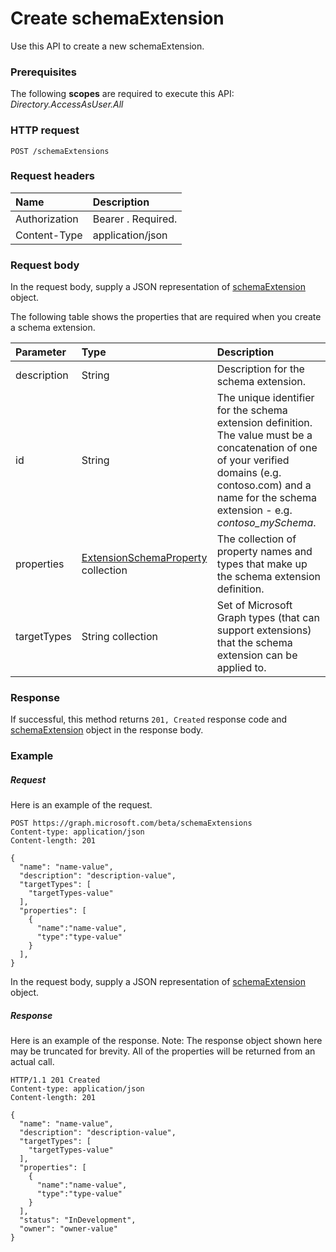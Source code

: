 # Create schemaExtension

Use this API to create a new schemaExtension.

### Prerequisites
The following **scopes** are required to execute this API: *Directory.AccessAsUser.All*

### HTTP request
<!-- { "blockType": "ignored" } -->
```http
POST /schemaExtensions
```

### Request headers
| Name       | Description|
|:---------------|:----------|
| Authorization  | Bearer <token>. Required. |
| Content-Type  | application/json  |

### Request body
In the request body, supply a JSON representation of [schemaExtension](../resources/schemaextension.md) object.

The following table shows the properties that are required when you create a schema extension.

| Parameter | Type | Description|
|:---------------|:--------|:----------|
|description|String|Description for the schema extension.|
|id|String|The unique identifier for the schema extension definition. The value must be a concatenation of one of your verified domains (e.g. contoso.com) and a name for the schema extension - e.g. *contoso_mySchema*. |
|properties|[ExtensionSchemaProperty](../resources/extensionschemaproperty.md) collection|The collection of property names and types that make up the schema extension definition.|
|targetTypes|String collection|Set of Microsoft Graph types (that can support extensions) that the schema extension can be applied to.|

### Response
If successful, this method returns `201, Created` response code and [schemaExtension](../resources/schemaextension.md) object in the response body.

### Example
##### Request
Here is an example of the request.
<!-- {
  "blockType": "request",
  "name": "create_schemaextension_from_schemaextensions"
}-->
```http
POST https://graph.microsoft.com/beta/schemaExtensions
Content-type: application/json
Content-length: 201

{
  "name": "name-value",
  "description": "description-value",
  "targetTypes": [
    "targetTypes-value"
  ],
  "properties": [
    {
      "name":"name-value",
      "type":"type-value"
    }
  ],
}
```
In the request body, supply a JSON representation of [schemaExtension](../resources/schemaextension.md) object.
##### Response
Here is an example of the response. Note: The response object shown here may be truncated for brevity. All of the properties will be returned from an actual call.
<!-- {
  "blockType": "response",
  "truncated": true,
  "@odata.type": "microsoft.graph.schemaExtension"
} -->
```http
HTTP/1.1 201 Created
Content-type: application/json
Content-length: 201

{
  "name": "name-value",
  "description": "description-value",
  "targetTypes": [
    "targetTypes-value"
  ],
  "properties": [
    {
      "name":"name-value",
      "type":"type-value"
    }
  ],
  "status": "InDevelopment",
  "owner": "owner-value"
}
```

<!-- uuid: 8fcb5dbc-d5aa-4681-8e31-b001d5168d79
2015-10-25 14:57:30 UTC -->
<!-- {
  "type": "#page.annotation",
  "description": "Create schemaExtension",
  "keywords": "",
  "section": "documentation",
  "tocPath": ""
}-->
